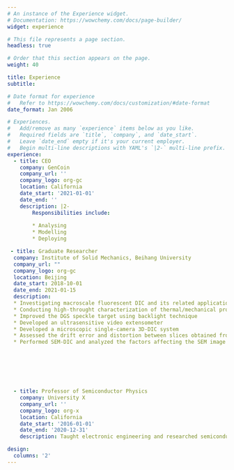 ```yaml
---
# An instance of the Experience widget.
# Documentation: https://wowchemy.com/docs/page-builder/
widget: experience

# This file represents a page section.
headless: true

# Order that this section appears on the page.
weight: 40

title: Experience
subtitle:

# Date format for experience
#   Refer to https://wowchemy.com/docs/customization/#date-format
date_format: Jan 2006

# Experiences.
#   Add/remove as many `experience` items below as you like.
#   Required fields are `title`, `company`, and `date_start`.
#   Leave `date_end` empty if it's your current employer.
#   Begin multi-line descriptions with YAML's `|2-` multi-line prefix.
experience:
  - title: CEO
    company: GenCoin
    company_url: ''
    company_logo: org-gc
    location: California
    date_start: '2021-01-01'
    date_end: ''
    description: |2-
        Responsibilities include:
        
        * Analysing
        * Modelling
        * Deploying

 - title: Graduate Researcher
  company: Institute of Solid Mechanics, Beihang University
  company_url: ""
  company_logo: org-gc
  location: Beijing
  date_start: 2018-10-01
  date_end: 2021-01-15
  description: 
  * Investigating macroscale fluorescent DIC and its related applications
  * Conducting high-throught characterization of thermal/mechanical properites of bulk materials
  * Improved the DGS speckle target using backlight technique
  * Developed an ultrasensitive video extensometer
  * Developed a microscopic single-camera 3D-DIC system
  * Assessed the drift error and distortion between slices obtained from LSCM
  * Performed SEM-DIC and analyzed the factors affecting the SEM image quality







  - title: Professor of Semiconductor Physics
    company: University X
    company_url: ''
    company_logo: org-x
    location: California
    date_start: '2016-01-01'
    date_end: '2020-12-31'
    description: Taught electronic engineering and researched semiconductor physics.

design:
  columns: '2'
---
```

